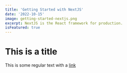 ```yaml
---
title: 'Getting Started with NextJS'
date: '2022-10-15'
image: getting-started-nextjs.png
excerpt: NextJS is the React framework for production.
isFeatured: true
---
```




# This is a title

This is some regular text with a [link](https://google.com)